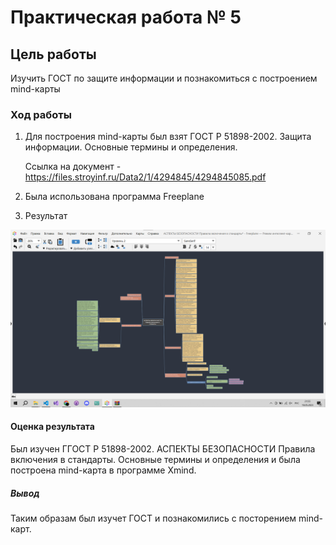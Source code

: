# Практическая работа № 5

## Цель работы

Изучить ГОСТ по защите информации и познакомиться с построением mind-карты

### Ход работы

1. Для построения mind-карты был взят ГОСТ Р 51898-2002. Защита информации. Основные термины и определения.

     Ссылка на документ - https://files.stroyinf.ru/Data2/1/4294845/4294845085.pdf

2. Была использована программа Freeplane

3. Результат

![All text](screenhots/mind.png)

#### Оценка результата

Был изучен ГГОСТ Р 51898-2002. АСПЕКТЫ БЕЗОПАСНОСТИ Правила включения в стандарты. Основные термины и определения и была построена mind-карта в программе Xmind.

##### Вывод

Таким образам был изучет ГОСТ и познакомились с посторением mind-карт.